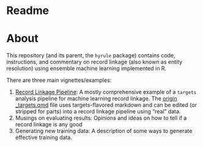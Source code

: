 # Readme


# About

This repository (and its parent, the `hyrule` package) contains code,
instructions, and commentary on record linkage (also known as entity
resolution) using ensemble machine learning implemented in R.

There are three main vignettes/examples:

1.  [Record Linkage Pipeline](_targets.md): A mostly comprehensive
    example of a `targets` analysis pipeline for machine learning record
    linkage. The [origin \_targets.qmd](_targets.qmd) file uses
    targets-flavored markdown and can be edited (or stripped for parts)
    into a record linkage pipeline using “real” data.
2.  Musings on evaluating results: Opinions and ideas on how to tell if
    a record linkage is any good
3.  Generating new training data: A description of some ways to generate
    effective training data.
